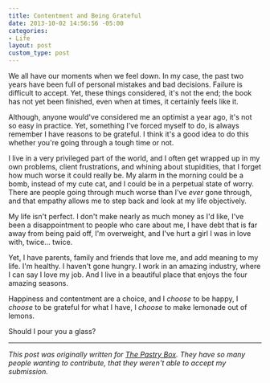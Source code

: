 ```yaml
---
title: Contentment and Being Grateful
date: 2013-10-02 14:56:56 -05:00
categories:
- Life
layout: post
custom_type: post
---
```


We all have our moments when we feel down. In my case, the past two years have been full of personal mistakes and bad decisions. Failure is difficult to accept. Yet, these things considered, it's not the end; the book has not yet been finished, even when at times, it certainly feels like it.

Although, anyone would've considered me an optimist a year ago, it's not so easy in practice. Yet, something I've forced myself to do, is always remember I have reasons to be grateful. I think it's a good idea to do this whether you're going through a tough time or not.

I live in a very privileged part of the world, and I often get wrapped up in my own problems, client frustrations, and whining about stupidities, that I forget how much worse it could really be. My alarm in the morning could be a bomb, instead of my cute cat, and I could be in a perpetual state of worry. There are people going through much worse than I've *ever* gone through, and that empathy allows me to step back and look at my life objectively.

My life isn't perfect. I don't make nearly as much money as I'd like, I've been a disappointment to people who care about me, I have debt that is far away from being paid off, I'm overweight, and I've hurt a girl I was in love with, twice… twice.

Yet, I have parents, family and friends that love me, and add meaning to my life. I'm healthy. I haven't gone hungry. I work in an amazing industry, where I can say I love my job. And I live in a beautiful place that enjoys the four amazing seasons.

Happiness and contentment are a choice, and I *choose* to be happy, I *choose* to be grateful for what I have, I *choose* to make lemonade out of lemons.

Should I pour you a glass?

---

*This post was originally written for [The Pastry Box](http://the-pastry-box-project.net/). They have so many people wanting to contribute, that they weren't able to accept my submission.*
